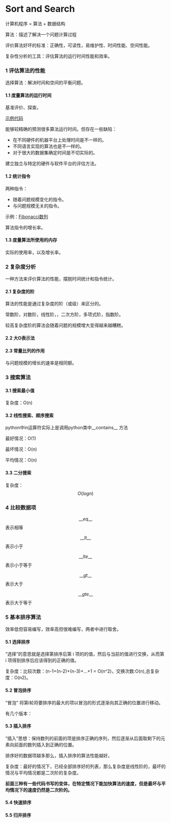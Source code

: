 # Sort and Search

计算机程序 = 算法 + 数据结构

算法：描述了解决一个问题计算过程

评价算法好坏的标准：正确性，可读性，易维护性、时间性能、空间性能。

复杂性分析的工具：评估算法的运行时间性能和效率。

### 1 评估算法的性能

选择算法：解决时间和空间的平衡问题。

#### 1.1 度量算法的运行时间

基准评价、探查。

[示例代码]()

能够较精确的预测很多算法运行时间。但存在一些缺陷：

- 在不同硬件的机器平台上处理时间是不一样的。
- 不同语言实现的算法也是不一样的。
- 对于很大的数据集确定时间是不切实际的。

建立独立与特定的硬件与软件平台的评估方法。

#### 1.2 统计指令

两种指令：

- 随着问题规模变化的指令。
- 与问题规模无关的指令。

示例：[Fibonacci数列]()

算法指令的增长率。

#### 1.3 度量算法所使用的内存

实际的使用率，以及增长率。

### 2 复杂度分析

一种方法来评价算法的性能，摆脱时间统计和指令统计。

#### 2.1 复杂度的阶

算法的性能是通过复杂度的阶（或级）来区分的。

常数阶，对数阶，线性阶，，二次方阶，多项式阶，指数阶。

较高复杂度阶的算法会随着问题的规模增大变得越来越糟糕。

#### 2.2 大O表示法

#### 2.3 常量比列的作用

与问题规模的增长的速率是相同额。

### 3 搜索算法

#### 3.1 搜索最小值

复杂度：O(n)

#### 3.2 线性搜索、顺序搜索

python中in运算符实际上是调用python类中__contains__  方法

最好情况：O(1)

最坏情况：O(n)

平均情况：O(n)

#### 3.3 二分搜索

复杂度：$$O(logn)$$

### 4 比较数据项

$${\_\_}eq{\_\_}$$表示相等

$$\_\_lt\_\_$$表示小于

$$\_\_lte\_\_$$表示小于等于

$$\_\_gt\_\_$$表示大于

$$\_\_gte\_\_$$表示大于等于

### 5 基本排序算法

效率低但容易编写，效率高但很难编写，两者中进行取舍。

#### 5.1 选择排序

“选择”的意思就是选择第排序后第 i 项的的值，然后与当前的值进行交换，从而第 i 项得到排序后应该得到的正确的值。

复杂度：比较次数：(n-1+(n-2)+(n-3)+...+1 = O(n^2)，交换次数:O(n),总复杂度：O(n2)。

#### 5.2 冒泡排序

“冒泡” 将第i轮将要排序的最大的项以冒泡的形式逐渐向其正确的位置进行移动。

有几个版本：

#### 5.3 插入排序

“插入”思想：保持数列的前面的项是排序正确的序列，然后逐渐从后面取剩下的元素向前面的数列插入到正确的位置。

排序好的数据项越多那么，插入排序的算法性能越好。

复杂度：最好的情况下，已经全部排序好的列表，那么复杂度是线性阶的，最坏的情况与平均情况都是二次阶的复杂度。

**前面三种有一些代码书写的变体，在特定情况下能加快算法的速度，但是最坏与平均情况下的速度仍然是二次阶的。**

#### 5.4 快速排序



#### 5.5 归并排序



